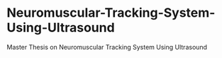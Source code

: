 # Neuromuscular-Tracking-System-Using-Ultrasound
Master Thesis on Neuromuscular Tracking System Using Ultrasound
